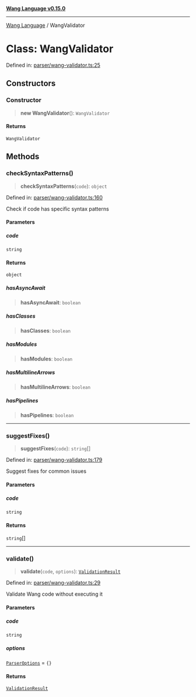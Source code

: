 [**Wang Language v0.15.0**](../README.md)

***

[Wang Language](../globals.md) / WangValidator

# Class: WangValidator

Defined in: [parser/wang-validator.ts:25](https://github.com/artpar/wang/blob/be5e9375a9f33023cbd7982dd204f865161200fb/src/parser/wang-validator.ts#L25)

## Constructors

### Constructor

> **new WangValidator**(): `WangValidator`

#### Returns

`WangValidator`

## Methods

### checkSyntaxPatterns()

> **checkSyntaxPatterns**(`code`): `object`

Defined in: [parser/wang-validator.ts:160](https://github.com/artpar/wang/blob/be5e9375a9f33023cbd7982dd204f865161200fb/src/parser/wang-validator.ts#L160)

Check if code has specific syntax patterns

#### Parameters

##### code

`string`

#### Returns

`object`

##### hasAsyncAwait

> **hasAsyncAwait**: `boolean`

##### hasClasses

> **hasClasses**: `boolean`

##### hasModules

> **hasModules**: `boolean`

##### hasMultilineArrows

> **hasMultilineArrows**: `boolean`

##### hasPipelines

> **hasPipelines**: `boolean`

***

### suggestFixes()

> **suggestFixes**(`code`): `string`[]

Defined in: [parser/wang-validator.ts:179](https://github.com/artpar/wang/blob/be5e9375a9f33023cbd7982dd204f865161200fb/src/parser/wang-validator.ts#L179)

Suggest fixes for common issues

#### Parameters

##### code

`string`

#### Returns

`string`[]

***

### validate()

> **validate**(`code`, `options`): [`ValidationResult`](../interfaces/ValidationResult.md)

Defined in: [parser/wang-validator.ts:29](https://github.com/artpar/wang/blob/be5e9375a9f33023cbd7982dd204f865161200fb/src/parser/wang-validator.ts#L29)

Validate Wang code without executing it

#### Parameters

##### code

`string`

##### options

[`ParserOptions`](../interfaces/ParserOptions.md) = `{}`

#### Returns

[`ValidationResult`](../interfaces/ValidationResult.md)
